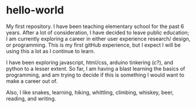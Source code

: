 # hello-world
My first repository.
I have been teaching elementary school for the past 6 years. After a lot of consideration, I have decided to leave public education; I am currently exploring a career in either user experience research/ design, or programming. This is my first gitHub experience, but I expect I will be using this a lot as I continue to learn.

I have been exploring javascript, html/css, arduino tinkering (c?), and python to a lesser extent. So far, I am having a blast learning the basics of programming, and am trying to decide if this is something I would want to make a career out of. 

Also, I like snakes, learning, hiking, whittling, climbing, whiskey, beer, reading, and writing. 
